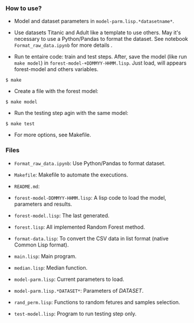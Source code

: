 ### How to use?

- Model and dataset parameters in `model-parm.lisp.*datasetname*`. 

- Use datasets Titanic and Adult like a template to use others. May it's necessary to use a Python/Pandas to format the dataset. See notebook `Format_raw_data.ipynb` for more details .

- Run te entaire code: train and test steps. After, save the model (like run `make model`) in `forest-model-+DDMMYY-HHMM.lisp`. Just load, will appears forest-model and others variables.

`$ make`

- Create a file with the forest model:

`$ make model`

- Run the testing step agin with the same model:

`$ make test`

- For more options, see Makefile.

 ### Files

 - `Format_raw_data.ipynb`: Use Python/Pandas to format dataset.
 
 - `Makefile`: Makefile to automate the executions.
 
 - `README.md`: 
 
 - `forest-model-DDMMYY-HHMM.lisp`: A lisp code to load the model, parameters and results.
 
 - `forest-model.lisp`: The last generated.

 - `forest.lisp`: All implemented Random Forest method.

 - `format-data.lisp`: To convert the CSV data in list format (native Common Lisp format).

 - `main.lisp`: Main program.

 - `median.lisp`: Median function.

 - `model-parm.lisp`: Current parameters to load.
 
 - `model-parm.lisp.*DATASET*`: Parameters of *DATASET*.

 - `rand_perm.lisp`: Functions to random fetures and samples selection.

 - `test-model.lisp`: Program to run testing step only.

 